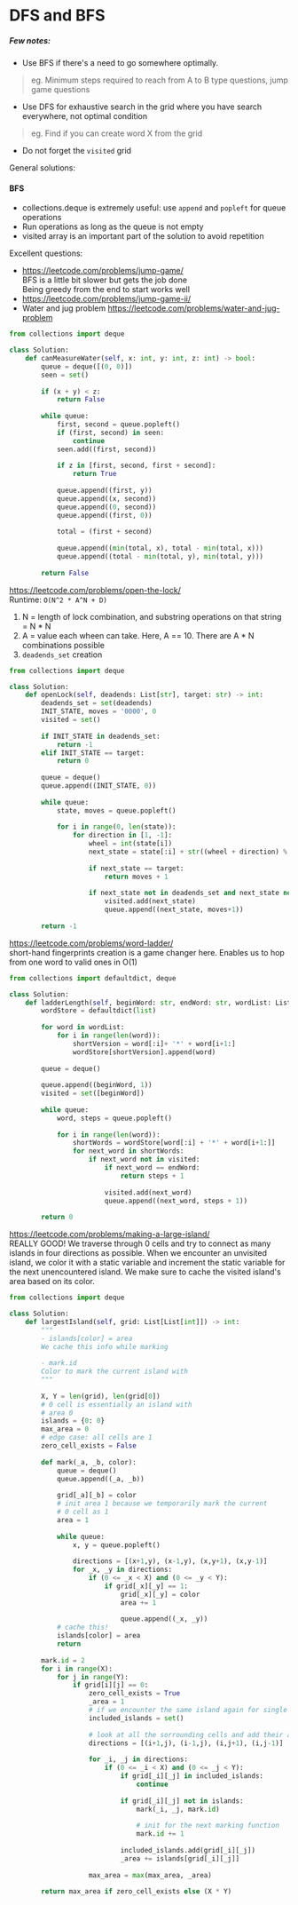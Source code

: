 # DFS and BFS

##### Few notes:
* Use BFS if there's a need to go somewhere optimally. <br />
> eg. Minimum steps required to reach from A to B type questions, jump game questions
* Use DFS for exhaustive search in the grid where you have search everywhere, not optimal condition <br />
> eg. Find if you can create word X from the grid 
* Do not forget the `visited` grid

General solutions:
#### BFS
* collections.deque is extremely useful: use `append` and `popleft` for queue operations
* Run operations as long as the queue is not empty
* visited array is an important part of the solution to avoid repetition

Excellent questions:
* https://leetcode.com/problems/jump-game/ <br />
BFS is a little bit slower but gets the job done <br />
Being greedy from the end to start works well 
* https://leetcode.com/problems/jump-game-ii/ <br />
* Water and jug problem
https://leetcode.com/problems/water-and-jug-problem

```py
from collections import deque

class Solution:
    def canMeasureWater(self, x: int, y: int, z: int) -> bool:
        queue = deque([(0, 0)])
        seen = set()
        
        if (x + y) < z:
            return False
        
        while queue:
            first, second = queue.popleft()
            if (first, second) in seen:
                continue 
            seen.add((first, second))
            
            if z in [first, second, first + second]:
                return True
            
            queue.append((first, y))
            queue.append((x, second))
            queue.append((0, second))
            queue.append((first, 0))
            
            total = (first + second)
            
            queue.append((min(total, x), total - min(total, x)))
            queue.append((total - min(total, y), min(total, y)))
                
        return False
```
https://leetcode.com/problems/open-the-lock/ <br />
Runtime: `O(N^2 * A^N + D)` <br />
1. N = length of lock combination, and substring operations on that string = N * N
2. A = value each wheen can take. Here, A == 10. There are A * N combinations possible
3. `deadends_set` creation

```py
from collections import deque

class Solution:
    def openLock(self, deadends: List[str], target: str) -> int:
        deadends_set = set(deadends)
        INIT_STATE, moves = '0000', 0
        visited = set()
        
        if INIT_STATE in deadends_set:
            return -1
        elif INIT_STATE == target:
            return 0
        
        queue = deque()
        queue.append((INIT_STATE, 0))
        
        while queue:
            state, moves = queue.popleft()
            
            for i in range(0, len(state)):
                for direction in [1, -1]:
                    wheel = int(state[i])
                    next_state = state[:i] + str((wheel + direction) % 10) + state[i+1:]
                    
                    if next_state == target:
                        return moves + 1
                    
                    if next_state not in deadends_set and next_state not in visited:
                        visited.add(next_state)
                        queue.append((next_state, moves+1))
        
        return -1
```
https://leetcode.com/problems/word-ladder/ <br />
short-hand fingerprints creation is a game changer here. Enables us to hop from one word to valid ones in O(1)
```py
from collections import defaultdict, deque

class Solution:
    def ladderLength(self, beginWord: str, endWord: str, wordList: List[str]) -> int:
        wordStore = defaultdict(list)
        
        for word in wordList:
            for i in range(len(word)):
                shortVersion = word[:i]+ '*' + word[i+1:]
                wordStore[shortVersion].append(word)
        
        queue = deque()
        
        queue.append((beginWord, 1))
        visited = set([beginWord])
        
        while queue:
            word, steps = queue.popleft()
            
            for i in range(len(word)):
                shortWords = wordStore[word[:i] + '*' + word[i+1:]]
                for next_word in shortWords:
                    if next_word not in visited:
                        if next_word == endWord:
                            return steps + 1
                        
                        visited.add(next_word)
                        queue.append((next_word, steps + 1))
        
        return 0
```
https://leetcode.com/problems/making-a-large-island/ <br />
REALLY GOOD! We traverse through 0 cells and try to connect as many islands in four directions as possible.
When we encounter an unvisited island, we color it with a static variable and increment the static variable for the next unencountered island. We make sure to cache the visited island's area based on its color.
```py
from collections import deque

class Solution:
    def largestIsland(self, grid: List[List[int]]) -> int:
        """
        - islands[color] = area
        We cache this info while marking
        
        - mark.id
        Color to mark the current island with
        """
        
        X, Y = len(grid), len(grid[0])
        # 0 cell is essentially an island with 
        # area 0
        islands = {0: 0}
        max_area = 0
        # edge case: all cells are 1
        zero_cell_exists = False
        
        def mark(_a, _b, color):
            queue = deque()
            queue.append((_a, _b))
            
            grid[_a][_b] = color
            # init area 1 because we temporarily mark the current
            # 0 cell as 1
            area = 1
            
            while queue:
                x, y = queue.popleft()
                
                directions = [(x+1,y), (x-1,y), (x,y+1), (x,y-1)]
                for _x, _y in directions:
                    if (0 <= _x < X) and (0 <= _y < Y):
                        if grid[_x][_y] == 1:
                            grid[_x][_y] = color
                            area += 1
                            
                            queue.append((_x, _y))
            # cache this!
            islands[color] = area
            return
        
        mark.id = 2
        for i in range(X):
            for j in range(Y):
                if grid[i][j] == 0:
                    zero_cell_exists = True
                    _area = 1
                    # if we encounter the same island again for single 0 cell
                    included_islands = set()
                    
                    # look at all the sorrounding cells and add their areas
                    directions = [(i+1,j), (i-1,j), (i,j+1), (i,j-1)]
                    
                    for _i, _j in directions:
                        if (0 <= _i < X) and (0 <= _j < Y):
                            if grid[_i][_j] in included_islands:
                                continue
                            
                            if grid[_i][_j] not in islands:
                                mark(_i, _j, mark.id)
                                
                                # init for the next marking function
                                mark.id += 1
                            
                            included_islands.add(grid[_i][_j])
                            _area += islands[grid[_i][_j]]
                            
                    max_area = max(max_area, _area)
        
        return max_area if zero_cell_exists else (X * Y)
```